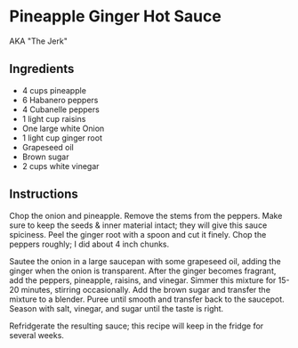 # Pineapple Ginger Hot Sauce

AKA "The Jerk"

## Ingredients

- 4 cups pineapple
- 6 Habanero peppers
- 4 Cubanelle peppers
- 1 light cup raisins
- One large white Onion
- 1 light cup ginger root
- Grapeseed oil
- Brown sugar
- 2 cups white vinegar

## Instructions

Chop the onion and pineapple. Remove the stems from the peppers. Make sure to keep the seeds & inner material intact; they will give this sauce spiciness.
Peel the ginger root with a spoon and cut it finely. Chop the peppers roughly; I did about 4 inch chunks.

Sautee the onion in a large saucepan with some grapeseed oil, adding the ginger when the onion is transparent. After the ginger becomes fragrant, add the peppers, pineapple, raisins, and vinegar. Simmer this mixture for 15-20 minutes, stirring occasionally. Add the brown sugar and transfer the mixture to a blender. Puree until smooth and transfer back to the saucepot. Season with salt, vinegar, and sugar until the taste is right.

Refridgerate the resulting sauce; this recipe will keep in the fridge for several weeks.
